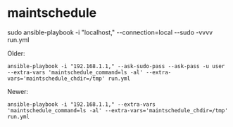 maintschedule
================================

sudo ansible-playbook -i "localhost," --connection=local --sudo -vvvv run.yml

Older:
```
ansible-playbook -i "192.168.1.1," --ask-sudo-pass --ask-pass -u user --extra-vars 'maintschedule_command=ls -al' --extra-vars='maintschedule_chdir=/tmp' run.yml
```

Newer:
```
ansible-playbook -i "192.168.1.1," --extra-vars 'maintschedule_command=ls -al' --extra-vars='maintschedule_chdir=/tmp' run.yml
```




